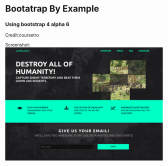 # Bootatrap By Example

### Using bootstrap 4 alpha 6

Credit:coursetro


Screenshot: ![alt Image of game-layout.png](https://raw.githubusercontent.com/kamranhossain/game_layout/master/screenshot/gamepage-layout.png)
